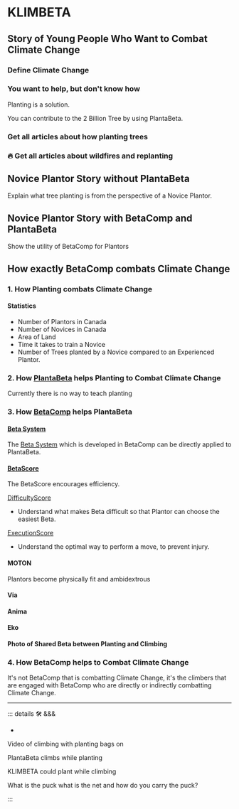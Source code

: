 
# KLIMBETA

<!-- ![KLIMBETA_PlantaBeta](/KLIMBETA_PlantaBeta.png) -->

## Story of Young People Who Want to Combat Climate Change

### Define Climate Change

<!-- Use Second Person Perspective in the Stories -->

### You want to help, but don't know how

Planting is a solution.

You can contribute to the 2 Billion Tree by using PlantaBeta.

### Get all articles about how planting trees

### 🔥 Get all articles about wildfires and replanting

## Novice Plantor Story without PlantaBeta

Explain what tree planting is from the perspective of a Novice Plantor.

## Novice Plantor Story with BetaComp and PlantaBeta

Show the utility of BetaComp for Plantors

## How exactly BetaComp combats Climate Change

### 1. How Planting combats Climate Change

#### Statistics

- Number of Plantors in Canada
- Number of Novices in Canada
- Area of Land
- Time it takes to train a Novice
- Number of Trees planted by a Novice compared to an Experienced Plantor.

### 2. How [PlantaBeta](/guide/What/WhatPlantaBeta) helps Planting to Combat Climate Change

Currently there is no way to teach planting

### 3. How [BetaComp](/guide/What/WhatBetaComp) helps PlantaBeta

#### [Beta System](reference/Beta/WhatBetaSystem)

The [Beta System](reference/Beta/WhatBetaSystem) which is developed in BetaComp can be directly applied to PlantaBeta.

#### [BetaScore](/encyclopedia/Score/Overview)

The BetaScore encourages efficiency.

[DifficultyScore](/encyclopedia/Score/Difficulty/Overview)

- Understand what makes Beta difficult so that Plantor can choose the easiest Beta.

[ExecutionScore](/encyclopedia/Score)

- Understand the optimal way to perform a move, to prevent injury.

#### MOTON

Plantors become physically fit and ambidextrous

#### Via

#### Anima

#### Eko

#### Photo of Shared Beta between Planting and Climbing

### 4. How BetaComp helps to Combat Climate Change

It's not BetaComp that is combatting Climate Change, it's the climbers that are engaged with BetaComp who are directly or indirectly combatting Climate Change.

---

<!-- =================================================== -->
<!-- =================================================== -->
<!-- =================================================== -->
<!-- =================================================== -->
<!-- =================================================== -->
::: details 🛠 <dev>&&&</dev>

-

Video of climbing with planting bags on

PlantaBeta climbs while planting

KLIMBETA could plant while climbing

What is the puck what is the net and how do you carry the puck?

:::
